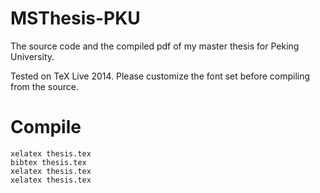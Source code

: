MSThesis-PKU
============

The source code and the compiled pdf of my master thesis for Peking University. 

Tested on TeX Live 2014. Please customize the font set before compiling from the source.

# Compile
```
xelatex thesis.tex
bibtex thesis.tex
xelatex thesis.tex
xelatex thesis.tex
```
